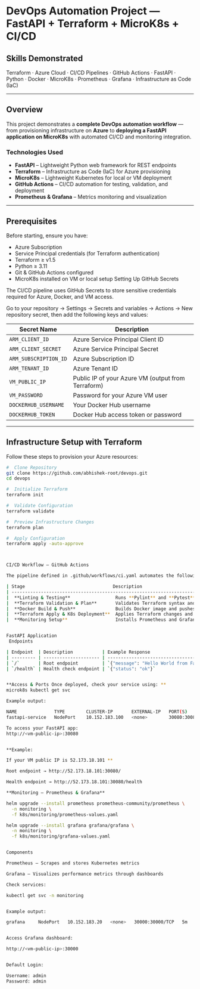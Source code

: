 # DevOps Automation Project — FastAPI + Terraform + MicroK8s + CI/CD

## Skills Demonstrated
Terraform · Azure Cloud · CI/CD Pipelines · GitHub Actions · FastAPI · Python · Docker · MicroK8s · Prometheus · Grafana · Infrastructure as Code (IaC)

---

##  Overview

This project demonstrates a **complete DevOps automation workflow** — from provisioning infrastructure on **Azure** to **deploying a FastAPI application on MicroK8s** with automated CI/CD and monitoring integration.

### Technologies Used
- **FastAPI** – Lightweight Python web framework for REST endpoints  
- **Terraform** – Infrastructure as Code (IaC) for Azure provisioning  
- **MicroK8s** – Lightweight Kubernetes for local or VM deployment  
- **GitHub Actions** – CI/CD automation for testing, validation, and deployment  
- **Prometheus & Grafana** – Metrics monitoring and visualization  

---

## Prerequisites

Before starting, ensure you have:

- Azure Subscription  
- Service Principal credentials (for Terraform authentication)  
- Terraform ≥ v1.5  
- Python ≥ 3.11  
- Git & GitHub Actions configured  
- MicroK8s installed on VM or local setup
  Setting Up GitHub Secrets

The CI/CD pipeline uses GitHub Secrets to store sensitive credentials required for Azure, Docker, and VM access.

Go to your repository → Settings → Secrets and variables → Actions → New repository secret,
then add the following keys and values:

| Secret Name           | Description                                        |
| --------------------- | -------------------------------------------------- |
| `ARM_CLIENT_ID`       | Azure Service Principal Client ID                  |
| `ARM_CLIENT_SECRET`   | Azure Service Principal Secret                     |
| `ARM_SUBSCRIPTION_ID` | Azure Subscription ID                              |
| `ARM_TENANT_ID`       | Azure Tenant ID                                    |
| `VM_PUBLIC_IP`        | Public IP of your Azure VM (output from Terraform) |
| `VM_PASSWORD`         | Password for your Azure VM user                    |
| `DOCKERHUB_USERNAME`  | Your Docker Hub username                           |
| `DOCKERHUB_TOKEN`     | Docker Hub access token or password                |

---

## Infrastructure Setup with Terraform

Follow these steps to provision your Azure resources:

```bash
#  Clone Repository
git clone https://github.com/abhishek-root/devops.git
cd devops

#  Initialize Terraform
terraform init

#  Validate Configuration
terraform validate

#  Preview Infrastructure Changes
terraform plan 

#  Apply Configuration
terraform apply -auto-approve



CI/CD Workflow — GitHub Actions

The pipeline defined in .github/workflows/ci.yaml automates the following:

| Stage                                 Description                                          |
| -------------------------------------------------------------------------------------------|
|  **Linting & Testing**                 Runs **Pylint** and **Pytest** on FastAPI code      |
|  **Terraform Validation & Plan**       Validates Terraform syntax and previews changes     |
|  **Docker Build & Push**               Builds Docker image and pushes to Docker Hub        |
|  **Terraform Apply & K8s Deployment**  Applies Terraform changes and deploys app manifests |
|  **Monitoring Setup**                  Installs Prometheus and Grafana via Helm            |


FastAPI Application
 Endpoints

| Endpoint  | Description           | Example Response                          |
| --------- | --------------------- | ----------------------------------------- |
| `/`       | Root endpoint         | `{"message": "Hello World from FastAPI"}` |
| `/health` | Health check endpoint | `{"status": "ok"}`                        |


**Access & Ports Once deployed, check your service using: **
microk8s kubectl get svc

Example output:

NAME              TYPE        CLUSTER-IP       EXTERNAL-IP   PORT(S)          AGE
fastapi-service   NodePort    10.152.183.100   <none>        30080:30080/TCP  10m

To access your FastAPI app:
http://<vm-public-ip>:30080


**Example:

If your VM public IP is 52.173.18.101 **

Root endpoint → http://52.173.18.101:30080/

Health endpoint → http://52.173.18.101:30080/health

**Monitoring — Prometheus & Grafana**

helm upgrade --install prometheus prometheus-community/prometheus \
  -n monitoring \
  -f k8s/monitoring/prometheus-values.yaml

helm upgrade --install grafana grafana/grafana \
  -n monitoring \
  -f k8s/monitoring/grafana-values.yaml


Components

Prometheus – Scrapes and stores Kubernetes metrics

Grafana – Visualizes performance metrics through dashboards

Check services:

kubectl get svc -n monitoring


Example output:

grafana     NodePort   10.152.183.20   <none>   30000:30000/TCP   5m


Access Grafana dashboard:

http://<vm-public-ip>:30000


Default Login:

Username: admin
Password: admin





